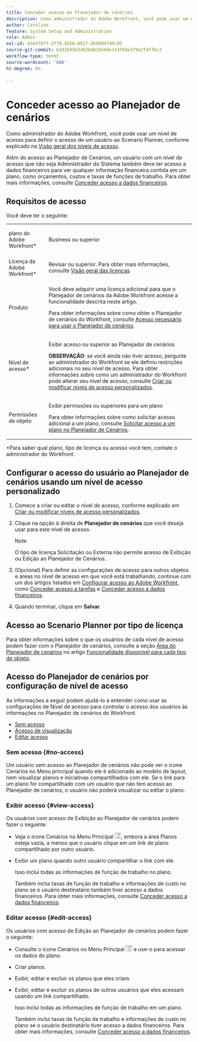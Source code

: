 ```yaml
---
title: Conceder acesso ao Planejador de cenários
description: Como administrador do Adobe Workfront, você pode usar um nível de acesso para definir o acesso de um usuário ao Planejador de cenários.
author: Caroline
feature: System Setup and Administration
role: Admin
exl-id: 4343f0ff-2f78-4556-801f-db9d94f80c95
source-git-commit: 62d1b9563d83bd82b569e143f69e379e2f4ffbc2
workflow-type: tm+mt
source-wordcount: '686'
ht-degree: 0%

---
```


# Conceder acesso ao Planejador de cenários

Como administrador do Adobe Workfront, você pode usar um nível de acesso para definir o acesso de um usuário ao Scenario Planner, conforme explicado na [Visão geral dos níveis de acesso](../../../administration-and-setup/add-users/access-levels-and-object-permissions/access-levels-overview.md).

Além do acesso ao Planejador de Cenários, um usuário com um nível de acesso que não seja Administrador do Sistema também deve ter acesso a dados financeiros para ver qualquer informação financeira contida em um plano, como orçamentos, custos e taxas de funções de trabalho. Para obter mais informações, consulte [Conceder acesso a dados financeiros](../../../administration-and-setup/add-users/configure-and-grant-access/grant-access-financial.md).

## Requisitos de acesso

Você deve ter o seguinte:

<table style="table-layout:auto"> 
 <col> 
 <col> 
 <tbody> 
  <tr> 
   <td role="rowheader"> <p>plano do Adobe Workfront*</p> </td> 
   <td>Business ou superior</td> 
  </tr> 
  <tr> 
   <td role="rowheader">Licença da Adobe Workfront*</td> 
   <td> <p>Revisar ou superior. Para obter mais informações, consulte <a href="../../../administration-and-setup/add-users/access-levels-and-object-permissions/wf-licenses.md" class="MCXref xref" data-mc-variable-override="">Visão geral das licenças</a>.</p> </td> 
  </tr> 
  <tr> 
   <td role="rowheader">Produto</td> 
   <td> <p>Você deve adquirir uma licença adicional para que o Planejador de cenários da Adobe Workfront acesse a funcionalidade descrita neste artigo.</p> <p>Para obter informações sobre como obter o Planejador de cenários do Workfront, consulte <a href="../../../scenario-planner/access-needed-to-use-sp.md" class="MCXref xref" data-mc-variable-override="">Acesso necessário para usar o Planejador de cenários</a>. </p> </td> 
  </tr> 
  <tr> 
   <td role="rowheader">Nível de acesso*</td> 
   <td> <p>Exibir acesso ou superior ao Planejador de cenários</p> <p><b>OBSERVAÇÃO</b>: se você ainda não tiver acesso, pergunte ao administrador do Workfront se ele definiu restrições adicionais no seu nível de acesso. Para obter informações sobre como um administrador do Workfront pode alterar seu nível de acesso, consulte <a href="../../../administration-and-setup/add-users/configure-and-grant-access/create-modify-access-levels.md" class="MCXref xref" data-mc-variable-override="">Criar ou modificar níveis de acesso personalizados</a>.</p> </td> 
  </tr> 
  <tr data-mc-conditions=""> 
   <td role="rowheader"> <p>Permissões de objeto</p> </td> 
   <td> <p>Exibir permissões ou superiores para um plano</p> <p>Para obter informações sobre como solicitar acesso adicional a um plano, consulte <a href="../../../scenario-planner/request-access-to-plan.md" class="MCXref xref" data-mc-variable-override="">Solicitar acesso a um plano no Planejador de Cenários</a>.</p> </td> 
  </tr> 
 </tbody> 
</table>

&#42;Para saber qual plano, tipo de licença ou acesso você tem, contate o administrador do Workfront.

## Configurar o acesso do usuário ao Planejador de cenários usando um nível de acesso personalizado

1. Comece a criar ou editar o nível de acesso, conforme explicado em [Criar ou modificar níveis de acesso personalizados](../../../administration-and-setup/add-users/configure-and-grant-access/create-modify-access-levels.md).
1. Clique na opção à direita de **Planejador de cenários** que você deseja usar para este nível de acesso.

   >[!NOTE]
   >
   >O tipo de licença Solicitação ou Externa não permite acesso de Exibição ou Edição ao Planejador de Cenários.

1. (Opcional) Para definir as configurações de acesso para outros objetos e áreas no nível de acesso em que você está trabalhando, continue com um dos artigos listados em [Configurar acesso ao Adobe Workfront](../../../administration-and-setup/add-users/configure-and-grant-access/configure-access.md), como [Conceder acesso a tarefas](../../../administration-and-setup/add-users/configure-and-grant-access/grant-access-tasks.md) e [Conceder acesso a dados financeiros](../../../administration-and-setup/add-users/configure-and-grant-access/grant-access-financial.md).
1. Quando terminar, clique em **Salvar**.

## Acesso ao Scenario Planner por tipo de licença

Para obter informações sobre o que os usuários de cada nível de acesso podem fazer com o Planejador de cenários, consulte a seção [Área do Planejador de cenários](../../../administration-and-setup/add-users/access-levels-and-object-permissions/functionality-available-for-each-object-type.md#scenario) no artigo [Funcionalidade disponível para cada tipo de objeto](../../../administration-and-setup/add-users/access-levels-and-object-permissions/functionality-available-for-each-object-type.md).

## Acesso do Planejador de cenários por configuração de nível de acesso

As informações a seguir podem ajudá-lo a entender como usar as configurações de Nível de acesso para controlar o acesso dos usuários às informações no Planejador de cenários do Workfront.

* [Sem acesso](#no-access)
* [Acesso de visualização](#view-access)
* [Editar acesso](#edit-access)

### Sem acesso {#no-access}

Um usuário sem acesso ao Planejador de cenários não pode ver o ícone Cenários no Menu principal quando ele é adicionado ao modelo de layout, nem visualizar planos e iniciativas compartilhados com ele. Se o link para um plano for compartilhado com um usuário que não tem acesso ao Planejador de cenários, o usuário não poderá visualizar ou editar o plano.

### Exibir acesso {#view-access}

Os usuários com acesso de Exibição ao Planejador de cenários podem fazer o seguinte:

* Veja o ícone Cenários no Menu Principal ![](assets/esp-icon-in-main-menu.png), embora a área Planos esteja vazia, a menos que o usuário clique em um link de plano compartilhado por outro usuário.
* Exibir um plano quando outro usuário compartilhar o link com ele.

  Isso inclui todas as informações de função de trabalho no plano.

  Também inclui taxas de função de trabalho e informações de custo no plano se o usuário destinatário também tiver acesso a dados financeiros. Para obter mais informações, consulte [Conceder acesso a dados financeiros](../../../administration-and-setup/add-users/configure-and-grant-access/grant-access-financial.md).

### Editar acesso {#edit-access}

Os usuários com acesso de Edição ao Planejador de cenários podem fazer o seguinte:

* Consulte o ícone Cenários no Menu Principal ![](assets/esp-icon-in-main-menu.png) e use-o para acessar os dados do plano.
* Criar planos.
* Exibir, editar e excluir os planos que eles criam.
* Exibir, editar e excluir os planos de outros usuários que eles acessam usando um link compartilhado.

  Isso inclui todas as informações de função de trabalho em um plano.

  Também inclui taxas de função de trabalho e informações de custo no plano se o usuário destinatário tiver acesso a dados financeiros. Para obter mais informações, consulte [Conceder acesso a dados financeiros](../../../administration-and-setup/add-users/configure-and-grant-access/grant-access-financial.md).
